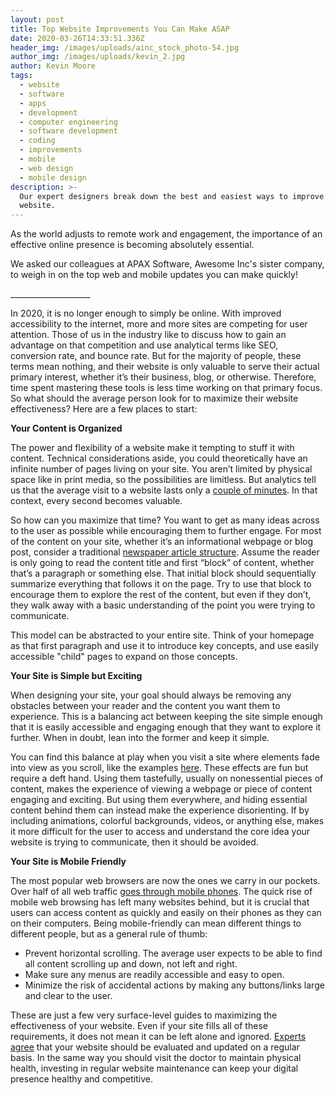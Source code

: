```yaml
---
layout: post
title: Top Website Improvements You Can Make ASAP
date: 2020-03-26T14:33:51.336Z
header_img: /images/uploads/ainc_stock_photo-54.jpg
author_img: /images/uploads/kevin_2.jpg
author: Kevin Moore
tags:
  - website
  - software
  - apps
  - development
  - computer engineering
  - software development
  - coding
  - improvements
  - mobile
  - web design
  - mobile design
description: >-
  Our expert designers break down the best and easiest ways to improve your
  website.
---
```

As the world adjusts to remote work and engagement, the importance of an effective online presence is becoming absolutely essential.

We asked our colleagues at APAX Software, Awesome Inc's sister company, to weigh in on the top web and mobile updates you can make quickly!

\_\_\_\_\_\_\_\_\_\_\_\_\_\_\_\_\_\_\_\_

In 2020, it is no longer enough to simply be online. With improved accessibility to the internet, more and more sites are competing for user attention. Those of us in the industry like to discuss how to gain an advantage on that competition and use analytical terms like SEO, conversion rate, and bounce rate. But for the majority of people, these terms mean nothing, and their website is only valuable to serve their actual primary interest, whether it’s their business, blog, or otherwise. Therefore, time spent mastering these tools is less time working on that primary focus. So what should the average person look for to maximize their website effectiveness? Here are a few places to start:



**Your Content is Organized**

The power and flexibility of a website make it tempting to stuff it with content. Technical considerations aside, you could theoretically have an infinite number of pages living on your site. You aren’t limited by physical space like in print media, so the possibilities are limitless. But analytics tell us that the average visit to a website lasts only a [couple of minutes](https://www.spinutech.com/digital-marketing/analytics/analysis/7-website-analytics-that-matter-most/#:~:text=). In that context, every second becomes valuable.



So how can you maximize that time? You want to get as many ideas across to the user as possible while encouraging them to further engage. For most of the content on your site, whether it’s an informational webpage or blog post, consider a traditional [newspaper article structure](https://docs.google.com/document/d/1FQReByB7xcZrblFO_QEiNg4KyCKKp5sFWUsYxCmjJfo/edit?usp=sharing). Assume the reader is only going to read the content title and first “block” of content, whether that’s a paragraph or something else. That initial block should sequentially summarize everything that follows it on the page. Try to use that block to encourage them to explore the rest of the content, but even if they don’t, they walk away with a basic understanding of the point you were trying to communicate.

This model can be abstracted to your entire site. Think of your homepage as that first paragraph and use it to introduce key concepts, and use easily accessible "child" pages to expand on those concepts.



**Your Site is Simple but Exciting**

When designing your site, your goal should always be removing any obstacles between your reader and the content you want them to experience. This is a balancing act between keeping the site simple enough that it is easily accessible and engaging enough that they want to explore it further. When in doubt, lean into the former and keep it simple.



You can find this balance at play when you visit a site where elements fade into view as you scroll, like the examples [here](https://michalsnik.github.io/aos/). These effects are fun but require a deft hand. Using them tastefully, usually on nonessential pieces of content, makes the experience of viewing a webpage or piece of content engaging and exciting. But using them everywhere, and hiding essential content behind them can instead make the experience disorienting. If by including animations, colorful backgrounds, videos, or anything else, makes it more difficult for the user to access and understand the core idea your website is trying to communicate, then it should be avoided.



**Your Site is Mobile Friendly**

The most popular web browsers are now the ones we carry in our pockets. Over half of all web traffic [goes through mobile phones](https://www.statista.com/statistics/241462/global-mobile-phone-website-traffic-share/#:~:text=). The quick rise of mobile web browsing has left many websites behind, but it is crucial that users can access content as quickly and easily on their phones as they can on their computers. Being mobile-friendly can mean different things to different people, but as a general rule of thumb:



* Prevent horizontal scrolling. The average user expects to be able to find all content scrolling up and down, not left and right.
* Make sure any menus are readily accessible and easy to open.
* Minimize the risk of accidental actions by making any buttons/links large and clear to the user.



These are just a few very surface-level guides to maximizing the effectiveness of your website. Even if your site fills all of these requirements, it does not mean it can be left alone and ignored. [Experts agree](https://learn.g2.com/how-often-should-you-update-your-website) that your website should be evaluated and updated on a regular basis. In the same way you should visit the doctor to maintain physical health, investing in regular website maintenance can keep your digital presence healthy and competitive.